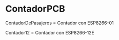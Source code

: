 # ContadorPCB

ContadorDePasajeros = Contador con ESP8266-01

Contador12 = Contador con ESP8266-12E
